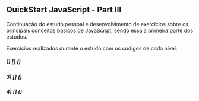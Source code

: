 ## QuickStart JavaScript - Part III

Continuação do estudo pessoal e desenvolvimento de exercícios sobre os principais conceitos básicos de JavaScript, sendo essa a primeira parte dos estudos.

Exercícios realizados durante o estudo com os códigos de cada nível.

##### 1) [] ()

##### 3) [] ()

##### 4) [] ()

